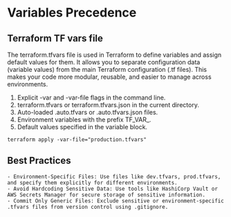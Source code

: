 # Variables Precedence 

## Terraform TF vars file
The terraform.tfvars file is used in Terraform to define variables and assign default values for them. It allows you to separate configuration data (variable values) from the main Terraform configuration (.tf files). This makes your code more modular, reusable, and easier to manage across environments.

1. Explicit -var and -var-file flags in the command line.
2. terraform.tfvars or terraform.tfvars.json in the current directory.
3. Auto-loaded .auto.tfvars or .auto.tfvars.json files.
4. Environment variables with the prefix TF_VAR_.
5. Default values specified in the variable block.

```
terraform apply -var-file="production.tfvars"
```

## Best Practices
    - Environment-Specific Files: Use files like dev.tfvars, prod.tfvars, and specify them explicitly for different environments.
    - Avoid Hardcoding Sensitive Data: Use tools like HashiCorp Vault or AWS Secrets Manager for secure storage of sensitive information.
    - Commit Only Generic Files: Exclude sensitive or environment-specific .tfvars files from version control using .gitignore.